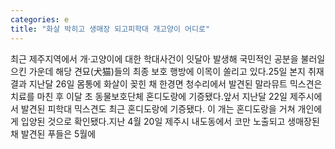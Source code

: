 ```yaml
---
categories: e
title: "화살 박히고 생매장 되고피학대 개고양이 어디로"
---
```

최근 제주지역에서 개‧고양이에 대한 학대사건이 잇달아 발생해 국민적인 공분을 불러일으킨 가운데 해당 견묘(犬猫)들의 최종 보호 행방에 이목이 쏠리고 있다.25일 본지 취재 결과 지난달 26일 몸통에 화살이 꽂힌 채 한경면 청수리에서 발견된 말라뮤트 믹스견은 치료를 마친 후 이달 초 동물보호단체 혼디도랑에 기증됐다.앞서 지난달 22일 제주시에서 발견된 피학대 믹스견도 최근 혼디도랑에 기증됐다. 이 개는 혼디도랑을 거쳐 개인에게 입양된 것으로 확인됐다.지난 4월 20일 제주시 내도동에서 코만 노출되고 생매장된 채 발견된 푸들은 5월에